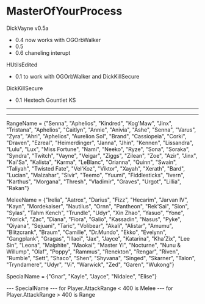 # MasterOfYourProcess

DickVayne v0.5a
- 0.4 now works with OGOrbWalker
- 0.5 
- 0.6 chaneling interupt

HUtilsEdited
- 0.1 to work with OGOrbWalker and DickKillSecure

DickKillSecure
- 0.1 Hextech Gountlet KS 


----------------------------------------------------------------
----------------------------------------------------------------
RangeName = {"Senna", "Aphelios", "Kindred", "Kog'Maw", "Jinx", "Tristana", "Aphelios", "Caitlyn", "Annie", "Anivia", "Ashe", "Senna", "Varus", "Zyra", "Ahri", "Aphelios", "Aurelion Sol", "Brand", "Cassiopeia", "Corki", "Draven", "Ezreal", "Heimerdinger", "Janna", "Jhin", "Kennen", "Lissandra", "Lulu", "Lux", "Miss Fortune", "Nami", "Neeko", "Ryze", "Sona", "Soraka", "Syndra", "Twitch", "Vayne", "Veigar", "Ziggs", "Zilean", "Zoe", "Azir", "Jinx", "Kai'Sa", "Kalista", "Karma", "LeBlanc", "Orianna", "Quinn", "Swain", "Taliyah", "Twisted Fate", "Vel'Koz", "Viktor", "Xayah", "Xerath", "Bard", "Lucian", "Malzahar", "Sivir", "Teemo", "Yuumi", "Fiddlesticks", "Ivern", "Karthus", "Morgana", "Thresh", "Vladimir", "Graves", "Urgot", "Lillia", "Rakan"}
		
MeleeName	= {"Irelia", "Aatrox", "Darius", "Fizz", "Hecarim", "Jarvan IV", "Kayn", "Mordekaiser", "Nautilus", "Ornn", "Pantheon", "Rek'Sai", "Sion", "Sylas", "Tahm Kench", "Trundle", "Udyr", "Xin Zhao", "Yasuo", "Yone", "Yorick", "Zac", "Diana", "Fiora", "Galio", "Kassadin", "Nasus", "Pyke", "Qiyana", "Sejuani", "Taric", "Volibear", "Akali", "Alistar", "Amumu", "Blitzcrank", "Braum", "Camille", "Dr.Mundo", "Ekko", "Evelynn", "Gangplank", "Gragas", "Illaoi", "Jax", "Jayce", "Katarina", "Kha'Zix", "Lee Sin", "Leona", "Malphite", "Maokai", "Master Yi", "Nocturne", "Nunu & Willump", "Olaf", "Poppy", "Rammus", "Renekton", "Rengar", "Riven", "Rumble", "Sett", "Shaco", "Shen", "Shyvana", "Singed", "Skarner", "Talon", "Tryndamere", "Udyr", "Vi", "Warwick", "Zed", "Garen", "Wukong"}

SpecialName = {"Gnar", "Kayle", "Jayce", "Nidalee", "Elise"} 

--- SpecialName
--- for Player.AttackRange < 400  is Melee
--- for Player.AttackRange > 400  is Range
